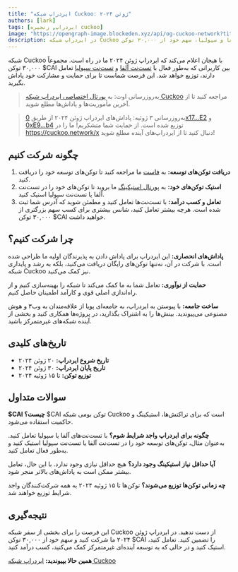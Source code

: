 ```yaml
---
title: "ایردراپ شبکه Cuckoo: ژوئن ۲۰۲۴"
authors: [lark]
tags: [ایردراپ, زنجیره cuckoo]
image: "https://opengraph-image.blockeden.xyz/api/og-cuckoo-network?title=ایردراپ شبکه Cuckoo: ژوئن ۲۰۲۴"
description: در ایردراپ شبکه Cuckoo در ژوئن ۲۰۲۴ شرکت کنید. با تعامل با تست‌نت‌های آلفا و سپولیا، سهم خود از ۳۰,۰۰۰ توکن $CAI را به دست آورید. این فرصت را از دست ندهید!
---
```


شبکه Cuckoo با هیجان اعلام می‌کند که ایردراپ ژوئن ۲۰۲۴ ما در راه است. مجموعاً ۳۰,۰۰۰ توکن $CAI بین کاربرانی که به‌طور فعال با [تست‌نت آلفا](https://scan.cuckoo.network/) و [تست‌نت سپولیا](https://testnet-scan.cuckoo.network/) تعامل دارند، توزیع خواهد شد. این فرصت شماست تا برای حمایت و مشارکت خود پاداش بگیرید.

> به‌روزرسانی اوت: به [پورتال اختصاصی ایردراپ شبکه Cuckoo](https://cuckoo.network/portal/airdrop) مراجعه کنید تا از آخرین مأموریت‌ها و پاداش‌ها مطلع شوید.

> به‌روزرسانی ۳ ژوئیه: پاداش‌های ایردراپ ژوئن ۲۰۲۴ از طریق [0x17...E2](https://scan.cuckoo.network/address/0x17Ee826fB6E9Cf7Bc1433a50215A62Ff49999CE2) و [0xE9...b4](https://scan.cuckoo.network/address/0xE92f753D70B650424677B206Afd616A895D32eb4) توزیع شده است. از حمایت شما متشکریم! ما را در https://cuckoo.network/x دنبال کنید تا از ایردراپ‌های آینده مطلع شوید!

## چگونه شرکت کنیم

1. **دریافت توکن‌های توسعه:** به [فاست](https://cuckoo.network/portal/faucet/) ما مراجعه کنید تا توکن‌های توسعه خود را دریافت کنید.
2. **استیک توکن‌های خود:** به [پورتال استیکینگ](https://cuckoo.network/portal/staking/testnet) ما بروید تا توکن‌های خود را در تست‌نت آلفا یا تست‌نت سپولیا استیک کنید.
3. **تعامل و کسب درآمد:** با تست‌نت‌ها تعامل کنید و مطمئن شوید که آدرس شما ثبت شده است. هرچه بیشتر تعامل کنید، شانس بیشتری برای کسب سهم بزرگتری از ۳۰,۰۰۰ توکن $CAI خواهید داشت.

## چرا شرکت کنیم؟

**پاداش‌های انحصاری:** این ایردراپ برای پاداش دادن به پذیرندگان اولیه ما طراحی شده است. با شرکت در آن، نه‌تنها توکن‌های رایگان دریافت می‌کنید، بلکه به رشد و پایداری شبکه Cuckoo نیز کمک می‌کنید.

**حمایت از نوآوری:** تعامل شما به ما کمک می‌کند تا شبکه را بهینه‌سازی کنیم و از راه‌اندازی اصلی قوی و کارآمد اطمینان حاصل کنیم.

**ساخت جامعه:** با پیوستن به ایردراپ، به جامعه‌ای پویا از علاقه‌مندان به وب۳ و هوش مصنوعی می‌پیوندید. بینش‌ها را به اشتراک بگذارید، در پروژه‌ها همکاری کنید و بخشی از آینده شبکه‌های غیرمتمرکز باشید.

## تاریخ‌های کلیدی

- **تاریخ شروع ایردراپ:** ۲۰ ژوئن ۲۰۲۴
- **تاریخ پایان ایردراپ:** ۳۰ ژوئن ۲۰۲۴
- **توزیع توکن:** تا ۱۵ ژوئیه ۲۰۲۴

## سوالات متداول

**$CAI چیست؟** $CAI توکن بومی شبکه Cuckoo است که برای تراکنش‌ها، استیکینگ و حاکمیت استفاده می‌شود.

**چگونه برای ایردراپ واجد شرایط شوم؟** با تست‌نت‌های آلفا یا سپولیا تعامل کنید. به‌عنوان مثال، توکن‌های توسعه خود را در تست‌نت آلفا یا تست‌نت سپولیا استیک کنید و به‌طور فعال تعامل کنید.

**آیا حداقل نیاز استیکینگ وجود دارد؟** هیچ حداقل نیازی وجود ندارد. با این حال، تعامل بیشتر ممکن است به پاداش‌های بالاتر منجر شود.

**چه زمانی توکن‌ها توزیع می‌شوند؟** توکن‌ها تا ۱۵ ژوئیه ۲۰۲۴ به همه شرکت‌کنندگان واجد شرایط توزیع خواهند شد.

## نتیجه‌گیری

این فرصت را برای بخشی از سفر شبکه Cuckoo از دست ندهید. در ایردراپ ژوئن ۲۰۲۴ ما شرکت کنید و سهم خود از ۳۰,۰۰۰ توکن $CAI را تضمین کنید. تعامل کنید، استیک کنید و در حالی که به توسعه آینده‌ای غیرمتمرکز کمک می‌کنید، کسب درآمد کنید.

**همین حالا بپیوندید:** [ایردراپ شبکه Cuckoo](https://cuckoo.network/portal/faucet/)
